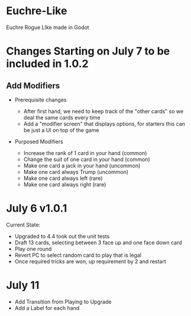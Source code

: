 # Euchre-Like
Euchre Rogue LIke made in Godot

# Changes Starting on July 7 to be included in 1.0.2

## Add Modifiers

* Prerequisite changes
  * After first hand, we need to keep track of the "other cards" so we deal the same cards every time
  * Add a "modifier screen" that displays options, for starters this can be just a UI on top of the game
  

* Purposed Modifiers
  * Increase the rank of 1 card in your hand (common)
  * Change the suit of one card in your hand (common)
  * Make one card a jack in your hand (uncommon)
  * Make one card always Trump (uncommon)
  * Make one card always left (rare)
  * Make one card always right (rare)

# July 6 v1.0.1
Current State:
* Upgraded to 4.4 took out the unit tests
* Draft 13 cards, selecting between 3 face up and one face down card
* Play one round
* Revert PC to select random card to play that is legal
* Once required tricks are won, up requirement by 2 and restart

# July 11 
* Add Transition from Playing to Upgrade
* Add a Label for each hand
